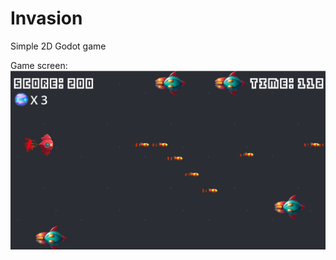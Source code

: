 # Invasion
Simple 2D Godot game



Game screen:
![alt text](https://github.com/AlienTab1/Invasion/blob/main/GameScreen.PNG?raw=true)
